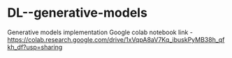 # DL--generative-models
Generative models implementation
Google colab notebook link - https://colab.research.google.com/drive/1xVqpA8aV7Kq_ibuskPyMB38h_qfkh_df?usp=sharing
